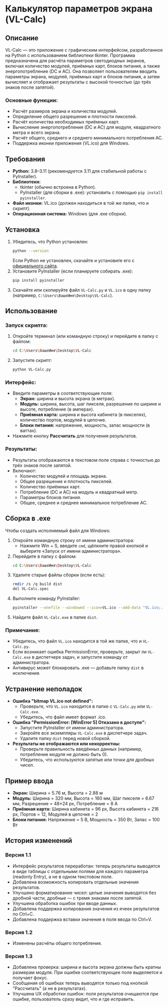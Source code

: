 # Калькулятор параметров экрана (VL-Calc)

## Описание
VL-Calc — это приложение с графическим интерфейсом, разработанное на Python с использованием библиотеки tkinter. Программа предназначена для расчёта параметров светодиодных экранов, включая количество модулей, приёмных карт, блоков питания, а также энергопотребление (DC и AC). Она позволяет пользователям вводить параметры экрана, модулей, приёмных карт и блоков питания, а затем вычисляет и отображает результаты с высокой точностью (до трёх знаков после запятой).

### Основные функции:
- Расчёт размеров экрана и количества модулей.
- Определение общего разрешения и плотности пикселей.
- Расчёт количества необходимых приёмных карт.
- Вычисление энергопотребления (DC и AC) для модуля, квадратного метра и всего экрана.
- Расчёт общего, среднего и среднего минимального потребления AC.
- Поддержка иконки приложения (VL.ico) для Windows.

## Требования
- **Python:** 3.8–3.11 (рекомендуется 3.11 для стабильной работы с PyInstaller).
- **Библиотеки:**
  - tkinter (обычно встроена в Python).
  - PyInstaller (для сборки в .exe): установить с помощью `pip install pyinstaller`.
- **Файл иконки:** VL.ico (должен находиться в той же папке, что и скрипт).
- **Операционная система:** Windows (для .exe сборки).

## Установка
1. Убедитесь, что Python установлен:
   ```bash
   python --version
   ```
   Если Python не установлен, скачайте и установите его с [официального сайта](https://www.python.org/downloads/).
2. Установите PyInstaller (если планируете собирать .exe):
   ```bash
   pip install pyinstaller
   ```
3. Скачайте или скопируйте файл `VL-Calc.py` и `VL.ico` в одну папку (например, `C:\Users\ВашеИмя\Desktop\VL-Calc`).

## Использование
### Запуск скрипта:
1. Откройте терминал (или командную строку) и перейдите в папку с файлом:
   ```bash
   cd C:\Users\ВашеИмя\Desktop\VL-Calc
   ```
2. Запустите скрипт:
   ```bash
   python VL-Calc.py
   ```

### Интерфейс:
- Введите параметры в соответствующие поля:
  - **Экран:** ширина и высота экрана (в метрах).
  - **Модуль:** ширина, высота, шаг пикселя, разрешение по ширине и высоте, потребление (в амперах).
  - **Приёмная карта:** ширина и высота кабинета (в пикселях), количество портов, модулей в цепочке.
  - **Блоки питания:** напряжение, мощность, запас мощности (в ваттах).
- Нажмите кнопку **Рассчитать** для получения результатов.

### Результаты:
- Результаты отображаются в текстовом поле справа с точностью до трёх знаков после запятой.
- Включают:
  - Количество модулей и площадь экрана.
  - Общее разрешение и плотность пикселей.
  - Количество приёмных карт.
  - Потребление (DC и AC) на модуль и квадратный метр.
  - Параметры блоков питания.
  - Общее, среднее и среднее минимальное потребление AC.

## Сборка в .exe
Чтобы создать исполняемый файл для Windows:
1. Откройте командную строку от имени администратора:
   - Нажмите Win + S, введите `cmd`, щёлкните правой кнопкой и выберите «Запуск от имени администратора».
2. Перейдите в папку с файлом:
   ```bash
   cd C:\Users\ВашеИмя\Desktop\VL-Calc
   ```
3. Удалите старые файлы сборки (если есть):
   ```bash
   rmdir /s /q build dist
   del VL-Calc.spec
   ```
4. Выполните команду PyInstaller:
   ```bash
   pyinstaller --onefile --windowed --icon=VL.ico --add-data "VL.ico;." VL-Calc.py
   ```
5. Найдите файл `VL-Calc.exe` в папке `dist`.

### Примечания:
- Убедитесь, что файл `VL.ico` находится в той же папке, что и `VL-Calc.py`.
- Если возникает ошибка PermissionError, проверьте, закрыт ли `VL-Calc.exe` в диспетчере задач, и запустите команду от администратора.
- Антивирус может блокировать .exe — добавьте папку `dist` в исключения.

## Устранение неполадок
- **Ошибка "bitmap VL.ico not defined":**
  - Проверьте, что `VL.ico` находится в папке с `VL-Calc.py` или `VL-Calc.exe`.
  - Убедитесь, что файл имеет формат .ico.
- **Ошибка "PermissionError: [WinError 5] Отказано в доступе":**
  - Запустите PyInstaller от имени администратора.
  - Закройте все экземпляры `VL-Calc.exe` в диспетчере задач.
  - Удалите папку `dist` перед новой сборкой.
- **Результаты не отображаются или некорректны:**
  - Проверьте правильность введённых данных (например, потребление модуля не должно быть 0).
  - Убедитесь, что используются запятые или точки для дробных чисел.

## Пример ввода
- **Экран:** Ширина = 5.76 м, Высота = 2.88 м
- **Модуль:** Ширина = 320 мм, Высота = 160 мм, Шаг пикселя = 6.67 мм, Разрешение = 48×24 px, Потребление = 8 А
- **Приёмная карта:** Ширина кабинета = 96 px, Высота кабинета = 216 px, Портов = 12, Модулей в цепочке = 2
- **Блоки питания:** Напряжение = 5 В, Мощность = 350 Вт, Запас = 100 Вт

## История изменений

### Версия 1.1
- Интерфейс результатов переработан: теперь результаты выводятся в виде таблицы с отдельными полями для каждого параметра (readonly Entry), а не в одном текстовом поле.
- Добавлена возможность копировать отдельные значения результатов.
- Улучшено форматирование чисел: целые значения выводятся без дробной части, дробные — с тремя знаками после запятой.
- Улучшена обработка ошибок при вводе данных.
- Добавлена поддержка копирования значения из ячеек результатов по Ctrl+C.
- Добавлена поддержка вставки значения в поля ввода по Ctrl+V.

### Версия 1.2
- Изменены расчёты общего потребления.

### Версия 1.3
- Добавлена проверка: ширина и высота экрана должны быть кратны размерам модуля. При ошибке соответствующее поле выделяется и получает фокус.
- Сообщения об ошибках теперь выводятся только под кнопкой "Рассчитать" (а не в результатах).
- Улучшена UX обработки ошибок: поля результатов очищаются при ошибке, пользователь сразу видит, что и где исправить.

